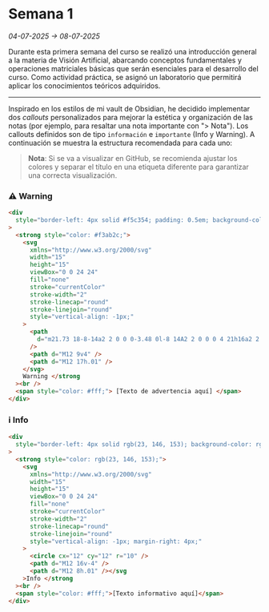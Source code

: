 # Semana 1

_04-07-2025 → 08-07-2025_

Durante esta primera semana del curso se realizó una introducción general a la materia de Visión Artificial, abarcando conceptos fundamentales y operaciones matriciales básicas que serán esenciales para el desarrollo del curso. Como actividad práctica, se asignó un laboratorio que permitirá aplicar los conocimientos teóricos adquiridos.

---

Inspirado en los estilos de mi vault de Obsidian, he decidido implementar dos _callouts_ personalizados para mejorar la estética y organización de las notas (por ejemplo, para resaltar una nota importante con "> Nota"). Los callouts definidos son de tipo `información` e `importante` (Info y Warning). A continuación se muestra la estructura recomendada para cada uno:

> **Nota**: Si se va a visualizar en GitHub, se recomienda ajustar los colores y separar el título en una etiqueta diferente para garantizar una correcta visualización.

### ⚠️ Warning

```html
<div
  style="border-left: 4px solid #f5c354; padding: 0.5em; background-color: rgba(243, 171, 44, 0.1); border-radius: 6px;"
>
  <strong style="color: #f3ab2c;">
    <svg
      xmlns="http://www.w3.org/2000/svg"
      width="15"
      height="15"
      viewBox="0 0 24 24"
      fill="none"
      stroke="currentColor"
      stroke-width="2"
      stroke-linecap="round"
      stroke-linejoin="round"
      style="vertical-align: -1px;"
    >
      <path
        d="m21.73 18-8-14a2 2 0 0 0-3.48 0l-8 14A2 2 0 0 0 4 21h16a2 2 0 0 0 1.73-3"
      />
      <path d="M12 9v4" />
      <path d="M12 17h.01" />
    </svg>
    Warning </strong
  ><br />
  <span style="color: #fff;"> [Texto de advertencia aquí] </span>
</div>
```

### ℹ️ Info

```html
<div
  style="border-left: 4px solid rgb(23, 146, 153); background-color: rgba(23, 146, 153, 0.1); padding: 0.5em; border-radius: 6px;"
>
  <strong style="color: rgb(23, 146, 153);">
    <svg
      xmlns="http://www.w3.org/2000/svg"
      width="15"
      height="15"
      viewBox="0 0 24 24"
      fill="none"
      stroke="currentColor"
      stroke-width="2"
      stroke-linecap="round"
      stroke-linejoin="round"
      style="vertical-align: -1px; margin-right: 4px;"
    >
      <circle cx="12" cy="12" r="10" />
      <path d="M12 16v-4" />
      <path d="M12 8h.01" /></svg
    >Info </strong
  ><br />
  <span style="color: #fff;">[Texto informativo aquí]</span>
</div>
```
